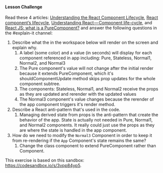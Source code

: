 #### Lesson Challenge

Read these 4 articles: [Understanding the React Component Lifecycle](http://busypeoples.github.io/post/react-component-lifecycle/), [React component’s lifecycle](https://medium.com/react-ecosystem/react-components-lifecycle-ce09239010df), [Understanding React — Component life-cycle](https://medium.com/@baphemot/understanding-reactjs-component-life-cycle-823a640b3e8d), and [React JS: what is a PureComponent?](http://lucybain.com/blog/2018/react-js-pure-component/) and answer the following questions in the #explain-it channel:

1.  Describe what the in the workspace below will render on the screen and explain why.
    1. A label (some color) and a value (in seconds) will display for each component referenced in app including: Pure, Stateless, Normal1, Normal2, and Normal3
    1. The Pure component's value will not change after the initial render because it extends PureComponent, which it's shouldComponentUpdate method skips prop updates for the whole component subtree. 
    1. The components: Stateless, Normal1, and Normal2 receive the props as they are updated and rerender with the updated values
    1. The Normal3 component's value changes because the rerender of the app component triggers it's render method.
2.  Describe a React anti-pattern that's used in the code.
    1. Managing derived state from props is the anti-pattern that create the behavior of the app. State is actually not needed in Pure, Normal1, and Normal2 components. It really could just use the props as they are where the state is handled in the app component.
3.  How do we need to modify the `Normal3` Component in order to keep it from re-rendering if the `App` Component's state remains the same?
    1. Change the class component to extend PureComponent rather than Component.

This exercise is based on this sandbox: https://codesandbox.io/s/3vpp84yp5.
